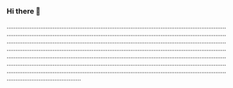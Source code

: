 ### Hi there 👋

..............................................................................................................................................................................................................................................................................................................................................................................................................................................................................................................................................................................................................................................................................................................................................................................................................................................................................................................................................